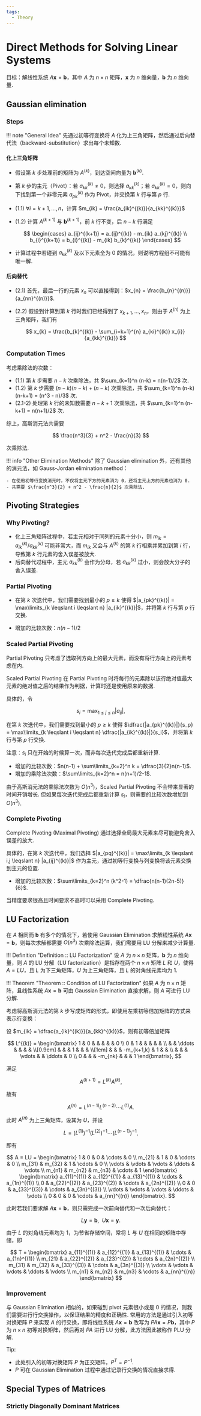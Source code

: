 ```yaml
---
tags: 
  - Theory
---
```


# Direct Methods for Solving Linear Systems

目标：解线性系统 $A \mathbf{x} = \mathbf{b}$，其中 $A$ 为 $n \times n$ 矩阵，$\mathbf{x}$ 为 $n$ 维向量，$\mathbf{b}$ 为 $n$ 维向量.

## Gaussian elimination

### Steps

!!! note "General Idea"
    先通过初等行变换将 $A$ 化为上三角矩阵，然后通过后向替代法（backward-substitution）求出每个未知数.

#### 化上三角矩阵

- 假设第 $k$ 步处理前的矩阵为 $A^{(k)}$，到达空间向量为 $\mathbf{b}^{(k)}$.
- 第 $k$ 步的主元（Pivot）：若 $a_{kk}^{(k)} \neq 0$，则选择 $a_{kk}^{(k)}$；若 $a_{kk}^{(k)} = 0$，则向下找到第一个非零元素 $a_{pk}^{(k)}$ 作为 Pivot，并交换第 $k$ 行与第 $p$ 行.
- (1.1) $\forall i = k+1, \ldots, n$，计算 $m_{ik} = \frac{a_{ik}^{(k)}}{a_{kk}^{(k)}}$
- (1.2) 计算 $A^{(k+1)}$ 与 $\mathbf{b}^{(k+1)}$，前 $k$ 行不变，后 $n-k$ 行满足

    $$
    \begin{cases}
        a_{ij}^{(k+1)} = a_{ij}^{(k)} - m_{ik} a_{kj}^{(k)} \\
        b_{i}^{(k+1)} = b_{i}^{(k)} - m_{ik} b_{k}^{(k)}
    \end{cases}
    $$

- 计算过程中若碰到 $a_{kk}^{(k)}$ 及以下元素全为 0 的情况，则说明方程组不可能有唯一解.

#### 后向替代

- (2.1) 首先，最后一行的元素 $x_{n}$ 可以直接得到：$x_{n} = \frac{b_{n}^{(n)}}{a_{nn}^{(n)}}$.
- (2.2) 假设到计算到第 $k$ 行时我们已经得到了 $x_{k+1}, \ldots, x_{n}$，则由于 $A^{(n)}$ 为上三角矩阵，我们有

    $$
        x_{k} = \frac{b_{k}^{(k)} - \sum_{i=k+1}^{n} a_{ki}^{(k)} x_{i}}{a_{kk}^{(k)}}
    $$

### Computation Times

考虑乘除法的次数：

- (1.1) 第 $k$ 步需要 $n-k$ 次乘除法，共 $\sum_{k=1}^n (n-k) = n(n-1)/2$ 次.
- (1.2) 第 $k$ 步需要 $(n-k)(n-k) + (n-k)$ 次乘除法，共 $\sum_{k=1}^n (n-k)(n-k+1) = (n^3 - n)/3$ 次.
- (2.1-2) 处理第 $k$ 行的未知数需要 $n-k+1$ 次乘除法，共 $\sum_{k=1}^n (n-k+1) = n(n+1)/2$ 次.

综上，高斯消元法共需要

$$
    \frac{n^3}{3} + n^2 - \frac{n}{3}
$$

次乘除法.

!!! info "Other Elimination Methods"
    除了 Gaussian elimination 外，还有其他的消元法，如 Gauss-Jordan elimination method：

    - 在使用初等行变换消元时，不仅将主元下方的元素消为 0，还将主元上方的元素也消为 0.
    - 共需要 $\frac{n^3}{2} + n^2 - \frac{n}{2}$ 次乘除法.

## Pivoting Strategies

### Why Pivoting?

- 化上三角矩阵过程中，若主元相对于同列的元素十分小，则 $m_{ik} = a_{ik}^{(k)} / a_{kk}^{(k)}$ 可能非常大，而 $m_{ik}$ 又会与 $A^{(k)}$ 的第 $k$ 行相乘并累加到第 $i$ 行，导致第 $k$ 行元素的舍入误差被放大.
- 后向替代过程中，主元 $a_{kk}^{(k)}$ 会作为分母，若 $a_{kk}^{(k)}$ 过小，则会放大分子的舍入误差.

### Partial Pivoting

- 在第 $k$ 次迭代中，我们需要找到最小的 $p \geqslant k$ 使得 $|a_{pk}^{(k)}| = \max\limits_{k \leqslant i \leqslant n} |a_{ik}^{(k)}|$，并将第 $k$ 行与第 $p$ 行交换.

- 增加的比较次数：$n(n-1)/2$

### Scaled Partial Pivoting

Partial Pivoting 只考虑了选取列方向上的最大元素，而没有将行方向上的元素考虑在内.

Scaled Partial Pivoting 在 Partial Pivoting 时将每行的元素除以该行绝对值最大元素的绝对值之后的结果作为判据，计算时还是使用原来的数据.

具体的，令

$$s_{i} = \max_{1 \leqslant j \leqslant n} |a_{ij}|,$$

在第 $k$ 次迭代中，我们需要找到最小的 $p \geqslant k$ 使得 $\dfrac{|a_{pk}^{(k)}|}{s_p} = \max\limits_{k \leqslant i \leqslant n} \dfrac{|a_{ik}^{(k)}|}{s_i}$，并将第 $k$ 行与第 $p$ 行交换.

注意：$s_{i}$ 只在开始的时候算一次，而非每次迭代完成后都重新计算.

- 增加的比较次数：$n(n-1) + \sum\limits_{k=2}^n k = \dfrac{3}{2}n(n-1)$.
- 增加的乘除法次数：$\sum\limits_{k=2}^n = n(n+1)/2-1$.

由于高斯消元法的乘除法次数为 $O(n^3)$，Scaled Partial Pivoting 不会带来显著的时间开销增长. 但如果每次迭代完成后都重新计算 $s_{i}$，则需要的比较次数增加到 $O(n^3)$.

### Complete Pivoting

Complete Pivoting (Maximal Pivoting) 通过选择全局最大元素来尽可能避免舍入误差的放大.

具体的，在第 $k$ 次迭代中，我们选择 $|a_{pq}^{(k)}| = \max\limits_{k \leqslant i,j \leqslant n} |a_{ij}^{(k)}|$ 作为主元，通过初等行变换与列变换将该元素交换到主元的位置.

- 增加的比较次数：$\sum\limits_{k=2}^n (k^2-1) = \dfrac{n(n-1)(2n-5)}{6}$.

当精度要求很高且时间要求不高时可以采用 Complete Pivoting.

## LU Factorization

在 $A$ 相同而 $\mathbf{b}$ 有多个的情况下，若使用 Gaussian Elimination 求解线性系统 $A \mathbf{x} = \mathbf{b}$，则每次求解都需要 $O(n^3)$ 次乘除法运算，我们需要用 LU 分解来减少计算量.

!!! Definition "Definition :: LU Factorization"
    设 $A$ 为 $n \times n$ 矩阵，$\mathbf{b}$ 为 $n$ 维向量，则 $A$ 的 LU 分解（LU factorization）是指存在两个 $n \times n$ 矩阵 $L$ 和 $U$，使得 $A = LU$，且 $L$ 为下三角矩阵，$U$ 为上三角矩阵，且 $L$ 的对角线元素均为 1.

!!! Theorem "Theorem :: Condition of LU Factorization"
    如果 $A$ 为 $n \times n$ 矩阵，且线性系统 $A \mathbf{x} = \mathbf{b}$ 可由 Gaussian Elimination 直接求解，则 $A$ 可进行 LU 分解.

<!-- !!! note "LU Factorization Steps" -->

考虑将高斯消元法的第 $k$ 步写成矩阵的形式，即使用左乘初等倍加矩阵的方式来表示行变换：

设 $m_{ik} = \dfrac{a_{ik}^{(k)}}{a_{kk}^{(k)}}$，则有初等倍加矩阵

$$
    L^{(k)} = \begin{bmatrix}
        1      & 0      &        &            & & & 0      \\
        0      & 1      &        &            & & &       \\
               &        & \ddots &            & & &       \\[0.9em]
               &        &        & 1          & & &       \\[1em]
               &        &        & -m_{k+1,k} & 1 & &       \\
               &        &        & \vdots     & & \ddots & 0      \\
        0      &        &        & -m_{nk}    & & & 1
    \end{bmatrix},
$$

满足

$$
    A^{(k+1)} = L^{(k)} A^{(k)},
$$

故有

$$
    A^{(n)} = L^{(n-1)} L^{(n-2)} \cdots L^{(1)} A.
$$

此时 $A^{(n)}$ 为上三角矩阵，设其为 $U$，并设

$$
    L = (L^{(1)})^{-1} (L^{(2)})^{-1} \cdots (L^{(n-1)})^{-1},
$$

即有

$$
    A = LU = \begin{bmatrix}
        1      & 0      & 0      & \cdots & 0      \\
        m_{21} & 1      & 0      & \cdots & 0      \\
        m_{31} & m_{32} & 1      & \cdots & 0      \\
        \vdots & \vdots & \vdots & \ddots & \vdots \\
        m_{n1} & m_{n2} & m_{n3} & \cdots & 1
    \end{bmatrix} \begin{bmatrix}
        a_{11}^{(1)} & a_{12}^{(1)} & a_{13}^{(1)} & \cdots & a_{1n}^{(1)} \\
        0            & a_{22}^{(2)} & a_{23}^{(2)} & \cdots & a_{2n}^{(2)} \\
        0            & 0            & a_{33}^{(3)} & \cdots & a_{3n}^{(3)} \\
        \vdots       & \vdots       & \vdots       & \ddots & \vdots       \\
        0            & 0            & 0            & \cdots & a_{nn}^{(n)}
    \end{bmatrix}.
$$

此时若我们要求解 $A \mathbf{x} = \mathbf{b}$，则只需完成一次前向替代和一次后向替代：

$$
    L \mathbf{y} = \mathbf{b}, \enspace U \mathbf{x} = \mathbf{y}.
$$

由于 $L$ 的对角线元素均为 1，为节省存储空间，常将 $L$ 与 $U$ 在相同的矩阵中存储，即

$$
    T = \begin{bmatrix}
        a_{11}^{(1)} & a_{12}^{(1)} & a_{13}^{(1)} & \cdots & a_{1n}^{(1)} \\
        m_{21}       & a_{22}^{(2)} & a_{23}^{(2)} & \cdots & a_{2n}^{(2)} \\
        m_{31}       & m_{32}       & a_{33}^{(3)} & \cdots & a_{3n}^{(3)} \\
        \vdots       & \vdots       & \vdots       & \ddots & \vdots       \\
        m_{n1}       & m_{n2}       & m_{n3}       & \cdots & a_{nn}^{(n)}
    \end{bmatrix}
$$

### Improvement

与 Gaussian Elimination 相似的，如果碰到 pivot 元素很小或是 0 的情况，则我们需要进行行交换操作，以保证结果的精度和正确性. 常用的方法是通过引入初等对换矩阵 $P$ 来实现 $A$ 的行交换，即将线性系统 $A \mathbf{x} = \mathbf{b}$ 改写为 $PA \mathbf{x} = P \mathbf{b}$，其中 $P$ 为 $n \times n$ 初等对换矩阵，然后再对 $PA$ 进行 LU 分解，此方法因此被称作 PLU 分解.

Tip:

- 此处引入的初等对换矩阵 $P$ 为正交矩阵，$P^T = P^{-1}$.
- $P$ 可在 Gaussian Elimination 过程中通过记录行交换的情况直接求得.

## Special Types of Matrices

### Strictly Diagonally Dominant Matrices
